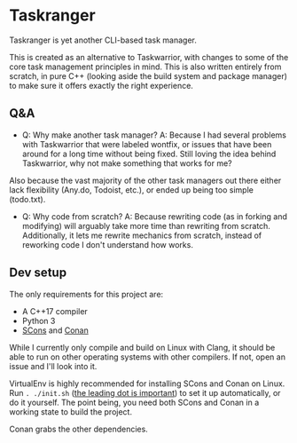 # Taskranger 

Taskranger is yet another CLI-based task manager. 

This is created as an alternative to Taskwarrior, with changes to some of the core task management principles in mind. This is also written entirely from scratch, in pure C++ (looking aside the build system and package manager) to make sure it offers exactly the right experience. 

## Q&A

* Q: Why make another task manager?
A: Because I had several problems with Taskwarrior that were labeled wontfix, or issues that have been around for a long time without being fixed. Still loving the idea behind Taskwarrior, why not make something that works for me? 

Also because the vast majority of the other task managers out there either lack flexibility (Any.do, Todoist, etc.), or ended up being too simple (todo.txt). 

* Q: Why code from scratch?
A: Because rewriting code (as in forking and modifying) will arguably take more time than rewriting from scratch. Additionally, it lets me rewrite mechanics from scratch, instead of reworking code I don't understand how works.

## Dev setup

The only requirements for this project are:

* A C++17 compiler 
* Python 3
* [SCons](https://scons.org/) and [Conan](https://conan.io) 

While I currently only compile and build on Linux with Clang, it should be able to run on other operating systems with other compilers. If not, open an issue and I'll look into it. 

VirtualEnv is highly recommended for installing SCons and Conan on Linux. Run `. ./init.sh` ([the leading dot is important](https://stackoverflow.com/a/16011496/6296561)) to set it up automatically, or do it yourself. The point being, you need both SCons and Conan in a working state to build the project. 

Conan grabs the other dependencies. 
